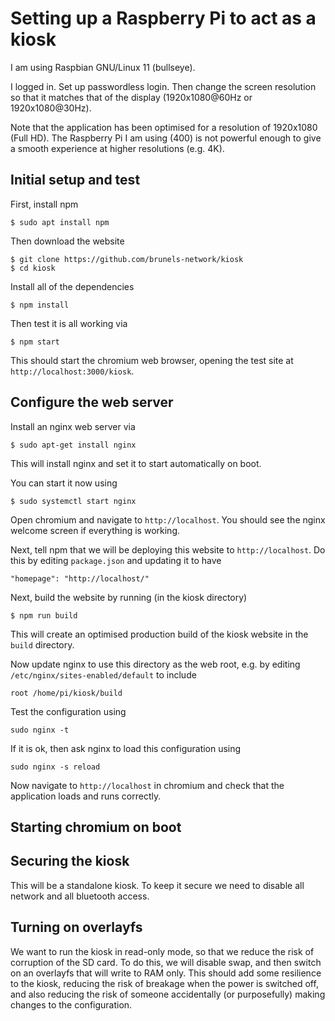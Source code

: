 # Setting up a Raspberry Pi to act as a kiosk

I am using Raspbian GNU/Linux 11 (bullseye).

I logged in. Set up passwordless login. Then change the screen
resolution so that it matches that of the display
(1920x1080@60Hz or 1920x1080@30Hz).

Note that the application has been optimised for a resolution
of 1920x1080 (Full HD). The Raspberry Pi I am using (400) is not powerful
enough to give a smooth experience at higher resolutions
(e.g. 4K).

## Initial setup and test

First, install npm

```
$ sudo apt install npm
```

Then download the website

```
$ git clone https://github.com/brunels-network/kiosk
$ cd kiosk
```

Install all of the dependencies

```
$ npm install
```

Then test it is all working via

```
$ npm start
```

This should start the chromium web browser, opening the test site 
at `http://localhost:3000/kiosk`.

## Configure the web server

Install an nginx web server via

```
$ sudo apt-get install nginx
```

This will install nginx and set it to start automatically
on boot. 

You can start it now using

```
$ sudo systemctl start nginx
```

Open chromium and navigate to `http://localhost`. You should see the nginx
welcome screen if everything is working.

Next, tell npm that we will be deploying this website to 
`http://localhost`. Do this by editing `package.json` and updating
it to have

```
"homepage": "http://localhost/"
```

Next, build the website by running (in the kiosk directory)

```
$ npm run build
```

This will create an optimised production build of the kiosk
website in the `build` directory.

Now update nginx to use this directory as the web root, e.g.
by editing `/etc/nginx/sites-enabled/default` to include

```
root /home/pi/kiosk/build
```

Test the configuration using

```
sudo nginx -t
```

If it is ok, then ask nginx to load this configuration using

```
sudo nginx -s reload
```

Now navigate to `http://localhost` in chromium and check that the 
application loads and runs correctly.

## Starting chromium on boot



## Securing the kiosk

This will be a standalone kiosk. To keep it secure we need to disable
all network and all bluetooth access.

## Turning on overlayfs

We want to run the kiosk in read-only mode, so that we reduce the 
risk of corruption of the SD card. To do this, we will disable swap,
and then switch on an overlayfs that will write to RAM only. This
should add some resilience to the kiosk, reducing the risk of 
breakage when the power is switched off, and also reducing the risk
of someone accidentally (or purposefully) making changes to the
configuration.



